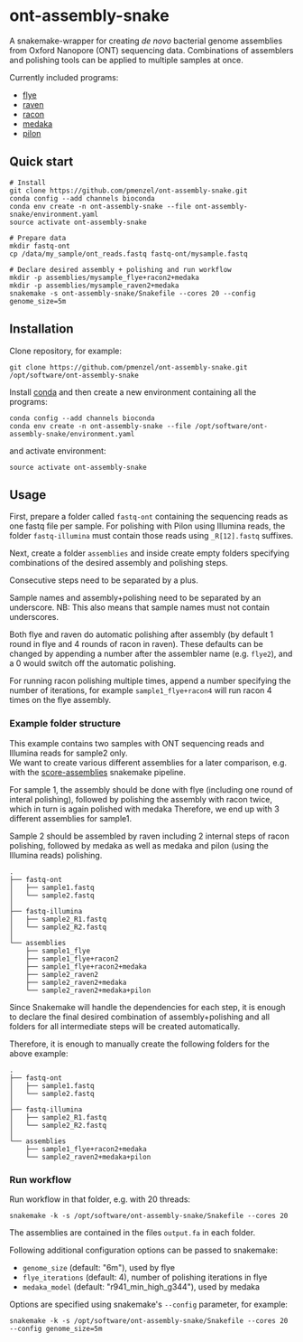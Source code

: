 # ont-assembly-snake

A snakemake-wrapper for creating *de novo* bacterial genome assemblies from Oxford Nanopore (ONT) sequencing data.
Combinations of assemblers and polishing tools can be applied to multiple samples at once.

Currently included programs:
* [flye](https://github.com/fenderglass/Flye)
* [raven](https://github.com/lbcb-sci/raven)
* [racon](https://github.com/lbcb-sci/racon)
* [medaka](https://github.com/nanoporetech/medaka)
* [pilon](https://github.com/broadinstitute/pilon/wiki)

## Quick start
```
# Install
git clone https://github.com/pmenzel/ont-assembly-snake.git
conda config --add channels bioconda
conda env create -n ont-assembly-snake --file ont-assembly-snake/environment.yaml
source activate ont-assembly-snake

# Prepare data
mkdir fastq-ont
cp /data/my_sample/ont_reads.fastq fastq-ont/mysample.fastq

# Declare desired assembly + polishing and run workflow
mkdir -p assemblies/mysample_flye+racon2+medaka
mkdir -p assemblies/mysample_raven2+medaka
snakemake -s ont-assembly-snake/Snakefile --cores 20 --config genome_size=5m
```


## Installation
Clone repository, for example:
```
git clone https://github.com/pmenzel/ont-assembly-snake.git /opt/software/ont-assembly-snake
```
Install [conda](https://docs.conda.io/en/latest/miniconda.html) and then create a new environment containing all the programs:
```
conda config --add channels bioconda
conda env create -n ont-assembly-snake --file /opt/software/ont-assembly-snake/environment.yaml
```
and activate environment:
```
source activate ont-assembly-snake
```

## Usage
First, prepare a folder called `fastq-ont` containing the sequencing reads as
one fastq file per sample.
For polishing with Pilon using Illumina reads, the folder `fastq-illumina` must contain
those reads using `_R[12].fastq` suffixes.

Next, create a folder `assemblies` and inside create empty folders specifying
combinations of the desired assembly and polishing steps.

Consecutive steps need to be separated by a plus.

Sample names and assembly+polishing need to be separated by an underscore.
NB: This also means that sample names must not contain underscores.

Both flye and raven do automatic polishing after assembly (by default 1 round
in flye and 4 rounds of racon in raven). These defaults can be changed by
appending a number after the assembler name (e.g. `flye2`), and a 0 would
switch off the automatic polishing.

For running racon polishing multiple times, append a number specifying the
number of iterations, for example `sample1_flye+racon4` will run racon 4 times
on the flye assembly.

### Example folder structure
This example contains two samples with ONT sequencing reads and Illumina reads
for sample2 only.  
We want to create various different assemblies for a later comparison, e.g.
with the [score-assemblies](https://github.com/pmenzel/score-assemblies)
snakemake pipeline.

For sample 1, the assembly should be done with flye (including one round of
interal polishing), followed by polishing the assembly with racon twice,
which in turn is again polished with medaka
Therefore, we end up with 3 different assemblies for sample1.

Sample 2 should be assembled by raven including 2 internal steps of racon polishing,
followed by medaka as well as medaka and pilon (using the Illumina reads) polishing.
```
.
├── fastq-ont
│   ├── sample1.fastq
│   └── sample2.fastq
│
├── fastq-illumina
│   ├── sample2_R1.fastq
│   └── sample2_R2.fastq
│
└── assemblies
    ├── sample1_flye
    ├── sample1_flye+racon2
    ├── sample1_flye+racon2+medaka
    ├── sample2_raven2
    ├── sample2_raven2+medaka
    └── sample2_raven2+medaka+pilon
```

Since Snakemake will handle the dependencies for each step, it is enough to
declare the final desired combination of assembly+polishing and all
folders for all intermediate steps will be created automatically.

Therefore, it is enough to manually create the following folders for the above example:
```
.
├── fastq-ont
│   ├── sample1.fastq
│   └── sample2.fastq
│
├── fastq-illumina
│   ├── sample2_R1.fastq
│   └── sample2_R2.fastq
│
└── assemblies
    ├── sample1_flye+racon2+medaka
    └── sample2_raven2+medaka+pilon
```


### Run workflow

Run workflow in that folder, e.g. with 20 threads:
```
snakemake -k -s /opt/software/ont-assembly-snake/Snakefile --cores 20
```

The assemblies are contained in the files `output.fa` in each folder.


Following additional configuration options can be passed to snakemake:

* `genome_size` (default: "6m"), used by flye
* `flye_iterations` (default: 4), number of polishing iterations in flye
* `medaka_model` (default: "r941_min_high_g344"), used by medaka

Options are specified using snakemake's `--config` parameter, for example:

```
snakemake -k -s /opt/software/ont-assembly-snake/Snakefile --cores 20 --config genome_size=5m
```

